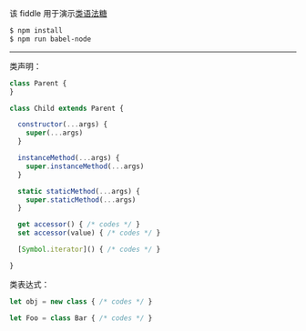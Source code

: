 该 fiddle 用于演示[类语法糖](http://mzl.la/1Pid221)

```sh
$ npm install
$ npm run babel-node
```

---

类声明：

```js
class Parent {
}

class Child extends Parent {

  constructor(...args) {
    super(...args)
  }

  instanceMethod(...args) {
    super.instanceMethod(...args)
  }

  static staticMethod(...args) {
    super.staticMethod(...args)
  }

  get accessor() { /* codes */ }
  set accessor(value) { /* codes */ }

  [Symbol.iterator]() { /* codes */ }

}
```

类表达式：

```js
let obj = new class { /* codes */ }

let Foo = class Bar { /* codes */ }
```

